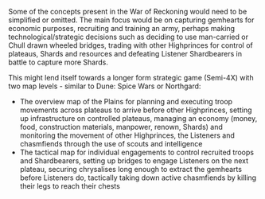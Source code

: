 Some of the concepts present in the War of Reckoning would need to be simplified or omitted. The main focus would be on capturing gemhearts for economic purposes, recruiting and training an army, perhaps making technological/strategic decisions such as deciding to use man-carried or Chull drawn wheeled bridges, trading with other Highprinces for control of plateaus, Shards and resources and defeating Listener Shardbearers in battle to capture more Shards.

This might lend itself towards a longer form strategic game (Semi-4X) with two map levels - similar to Dune: Spice Wars or Northgard:
- The overview map of the Plains for planning and executing troop movements across plateaus to arrive before other Highprinces, setting up infrastructure on controlled plateaus, managing an economy (money, food, construction materials, manpower, renown, Shards) and monitoring the movement of other Highprinces, the Listeners and chasmfiends through the use of scouts and intelligence
- The tactical map for individual engagements to control recruited troops and Shardbearers, setting up bridges to engage Listeners on the next plateau, securing chrysalises long enough to extract the gemhearts before Listeners do, tactically taking down active chasmfiends by killing their legs to reach their chests
